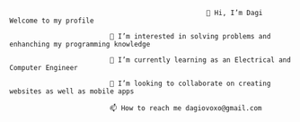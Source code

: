                                                      👋 Hi, I’m Dagi Welcome to my profile

                             👀 I’m interested in solving problems and enhanching my programming knowledge
 
                             🌱 I’m currently learning as an Electrical and Computer Engineer
 
                             💞️ I’m looking to collaborate on creating websites as well as mobile apps 

                             📫 How to reach me dagiovoxo@gmail.com

<!---
dagi420/dagi420 is a ✨ special ✨ repository because its `README.md` (this file) appears on your GitHub profile.
You can click the Preview link to take a look at your changes.
--->
